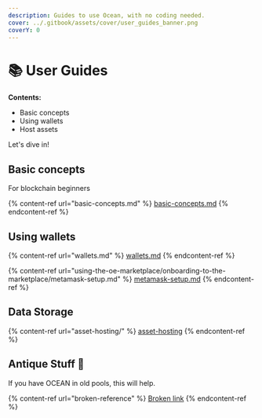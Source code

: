 ```yaml
---
description: Guides to use Ocean, with no coding needed.
cover: ../.gitbook/assets/cover/user_guides_banner.png
coverY: 0
---
```


# 📚 User Guides

**Contents:**

* Basic concepts
* Using wallets
* Host assets

Let's dive in!

## Basic concepts

For blockchain beginners

{% content-ref url="basic-concepts.md" %}
[basic-concepts.md](basic-concepts.md)
{% endcontent-ref %}

## Using wallets

{% content-ref url="wallets.md" %}
[wallets.md](wallets.md)
{% endcontent-ref %}

{% content-ref url="using-the-oe-marketplace/onboarding-to-the-marketplace/metamask-setup.md" %}
[metamask-setup.md](using-the-oe-marketplace/onboarding-to-the-marketplace/metamask-setup.md)
{% endcontent-ref %}

## Data Storage

{% content-ref url="asset-hosting/" %}
[asset-hosting](asset-hosting/)
{% endcontent-ref %}

## Antique Stuff 🏺

If you have OCEAN in old pools, this will help.

{% content-ref url="broken-reference" %}
[Broken link](broken-reference)
{% endcontent-ref %}
